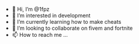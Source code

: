 - 👋 Hi, I’m @1fpz
- 👀 I’m interested in development
- 🌱 I’m currently learning how to make cheats
- 💞️ I’m looking to collaborate on fivem and fortnite
- 📫 How to reach me ...

<!---
1fpz/1fpz is a ✨ special ✨ repository because its `README.md` (this file) appears on your GitHub profile.
You can click the Preview link to take a look at your changes.
--->
